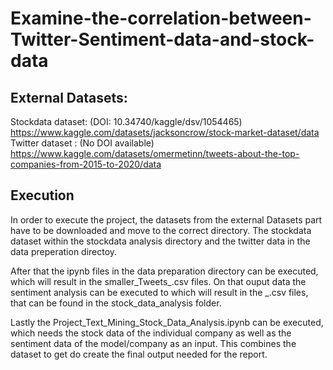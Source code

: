 # Examine-the-correlation-between-Twitter-Sentiment-data-and-stock-data


## External Datasets:
  Stockdata dataset: (DOI: 10.34740/kaggle/dsv/1054465) https://www.kaggle.com/datasets/jacksoncrow/stock-market-dataset/data
  Twitter dataset  : (No DOI available) https://www.kaggle.com/datasets/omermetinn/tweets-about-the-top-companies-from-2015-to-2020/data
## Execution
  In order to execute the project, the datasets from the external Datasets part have to be downloaded and move to the correct directory. The stockdata dataset within the stockdata analysis directory and the twitter data in the data preperation directoy.

  After that the ipynb files in the data preparation directory can be executed, which will result in the smaller_Tweets_<Company>.csv files. On that ouput data the sentiment analysis can be executed to which will result in the <Company>_<model>.csv files, that can be found in the stock_data_analysis folder. 

  Lastly the Project_Text_Mining_Stock_Data_Analysis.ipynb can be executed, which needs the stock data of the individual company as well as the sentiment data of the model/company as an input. This combines the dataset to get do create the final output needed for the report.

